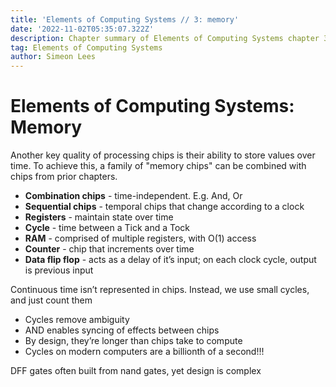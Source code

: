 ```yaml
---
title: 'Elements of Computing Systems // 3: memory'
date: '2022-11-02T05:35:07.322Z'
description: Chapter summary of Elements of Computing Systems chapter 3 - memory.
tag: Elements of Computing Systems
author: Simeon Lees
---
```


# Elements of Computing Systems: Memory

Another key quality of processing chips is their ability to store values over time. To achieve this, a family of "memory chips" can be combined with chips from prior chapters.

- **Combination chips** - time-independent. E.g. And, Or
- **Sequential chips** - temporal chips that change according to a clock
- **Registers** - maintain state over time
- **Cycle** - time between a Tick and a Tock
- **RAM** - comprised of multiple registers, with O(1) access
- **Counter** - chip that increments over time
- **Data flip flop** - acts as a delay of it’s input; on each clock cycle, output is previous input

Continuous time isn’t represented in chips. Instead, we use small cycles, and just count them

- Cycles remove ambiguity
- AND enables syncing of effects between chips
- By design, they’re longer than chips take to compute
- Cycles on modern computers are a billionth of a second!!!

DFF gates often built from nand gates, yet design is complex
